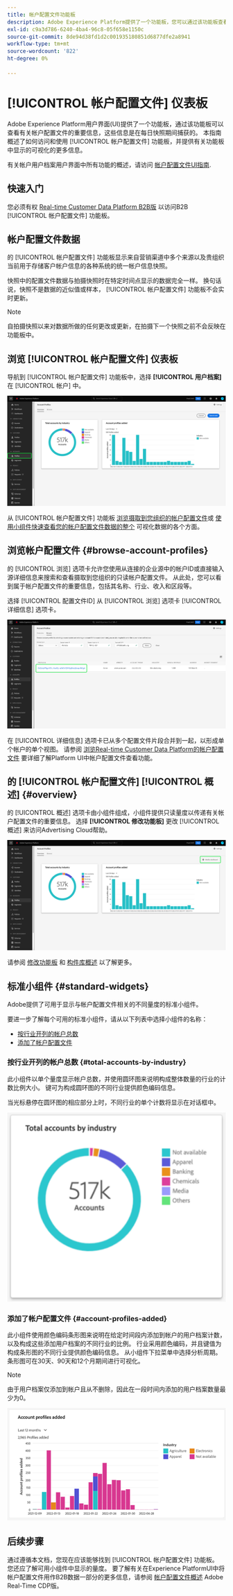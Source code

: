 ```yaml
---
title: 帐户配置文件功能板
description: Adobe Experience Platform提供了一个功能板，您可以通过该功能板查看有关贵组织B2B帐户配置文件的重要信息。
exl-id: c9a3d786-6240-4ba4-96c8-05f658e1150c
source-git-commit: 8de94d38fd1d2c001935180851d6877dfe2a8941
workflow-type: tm+mt
source-wordcount: '822'
ht-degree: 0%

---
```


# [!UICONTROL 帐户配置文件] 仪表板

Adobe Experience Platform用户界面(UI)提供了一个功能板，通过该功能板可以查看有关帐户配置文件的重要信息，这些信息是在每日快照期间捕获的。 本指南概述了如何访问和使用 [!UICONTROL 帐户配置文件] 功能板，并提供有关功能板中显示的可视化的更多信息。

有关帐户用户档案用户界面中所有功能的概述，请访问 [帐户配置文件UI指南](../../rtcdp/accounts/account-profile-ui-guide.md).

## 快速入门

您必须有权 [Real-time Customer Data Platform B2B版](../../rtcdp/b2b-overview.md) 以访问B2B [!UICONTROL 帐户配置文件] 功能板。

## 帐户配置文件数据

的 [!UICONTROL 帐户配置文件] 功能板显示来自营销渠道中多个来源以及贵组织当前用于存储客户帐户信息的各种系统的统一帐户信息快照。

快照中的配置文件数据与拍摄快照时在特定时间点显示的数据完全一样。 换句话说，快照不是数据的近似值或样本， [!UICONTROL 帐户配置文件] 功能板不会实时更新。

>[!NOTE]
>
>自拍摄快照以来对数据所做的任何更改或更新，在拍摄下一个快照之前不会反映在功能板中。

## 浏览 [!UICONTROL 帐户配置文件] 仪表板

导航到 [!UICONTROL 帐户配置文件] 功能板中，选择 **[!UICONTROL 用户档案]** 在 [!UICONTROL 帐户] 中。

![左侧导航中突出显示了“帐户配置文件”的Platform UI，并显示了“概述”选项卡。](../images/account-profiles/account-profiles-dashboard.png)

从 [!UICONTROL 帐户配置文件] 功能板 [浏览摄取到您组织的帐户配置文件](#browse-account-profiles)或 [使用小组件快速查看您的帐户配置文件数据的整个](#standard-widgets) 可视化数据的各个方面。

## 浏览帐户配置文件 {#browse-account-profiles}

的 [!UICONTROL 浏览] 选项卡允许您使用从连接的企业源中的帐户ID或直接输入源详细信息来搜索和查看摄取到您组织的只读帐户配置文件。 从此处，您可以看到属于帐户配置文件的重要信息，包括其名称、行业、收入和区段等。

选择 [!UICONTROL 配置文件ID] 从 [!UICONTROL 浏览] 选项卡 [!UICONTROL 详细信息] 选项卡。

![显示结果的“帐户配置文件”浏览选项卡突出显示了配置文件ID。](../images/account-profiles/account-profiles-browse-tab.png)

在 [!UICONTROL 详细信息] 选项卡已从多个配置文件片段合并到一起，以形成单个帐户的单个视图。 请参阅 [浏览Real-time Customer Data Platform的帐户配置文件](../../rtcdp/accounts/account-profile-ui-guide.md#browse-account-profiles) 要详细了解Platform UI中帐户配置文件查看功能。

## 的 [!UICONTROL 帐户配置文件] [!UICONTROL 概述] {#overview}

的 [!UICONTROL 概述] 选项卡由小组件组成，小组件提供只读量度以传递有关帐户配置文件的重要信息。 选择 **[!UICONTROL 修改功能板]** 更改 [!UICONTROL 概述] 来访问Advertising Cloud帮助。

![“帐户配置文件”概述选项卡，其中突出显示了“修改”功能板。](../images/account-profiles/modify-dashboard.png)

请参阅 [修改功能板](../customize/modify.md) 和 [构件库概述](../customize/widget-library.md) 以了解更多。

## 标准小组件 {#standard-widgets}

Adobe提供了可用于显示与帐户配置文件相关的不同量度的标准小组件。

要进一步了解每个可用的标准小组件，请从以下列表中选择小组件的名称：

* [按行业开列的帐户总数](#total-accounts-by-industry)
* [添加了帐户配置文件](#account-profiles-added)

### 按行业开列的帐户总数 {#total-accounts-by-industry}

此小组件以单个量度显示帐户总数，并使用圆环图来说明构成整体数量的行业的计数比例大小。 键可为构成圆环图的不同行业提供颜色编码信息。

当光标悬停在圆环图的相应部分上时，不同行业的单个计数将显示在对话框中。

![按行业小组件划分的帐户总数。](../images/account-profiles/total-accounts-by-industry-widget.png)

### 添加了帐户配置文件 {#account-profiles-added}

此小组件使用颜色编码条形图来说明在给定时间段内添加到帐户的用户档案计数，以及构成这些添加用户档案的不同行业的比例。 行业采用颜色编码，并且键值为构成条形图的不同行业提供颜色编码信息。 从小组件下拉菜单中选择分析周期。 条形图可在30天、90天和12个月期间进行可视化。

>[!NOTE]
>
>由于用户档案仅添加到帐户且从不删除，因此在一段时间内添加的用户档案数量最少为0。

![帐户配置文件添加了小组件。](../images/account-profiles/accounts-profiles-added-widget.png)

## 后续步骤

通过遵循本文档，您现在应该能够找到 [!UICONTROL 帐户配置文件] 功能板。 您还应了解可用小组件中显示的量度。 要了解有关在Experience PlatformUI中将帐户配置文件用作B2B数据一部分的更多信息，请参阅 [帐户配置文件概述](../../rtcdp/accounts/account-profile-overview.md) Adobe Real-Time CDP版。
